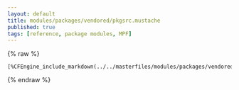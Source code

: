 ```yaml
---
layout: default
title: modules/packages/vendored/pkgsrc.mustache
published: true
tags: [reference, package modules, MPF]
---
```

{% raw %}
```
[%CFEngine_include_markdown(../../masterfiles/modules/packages/vendored/pkgsrc.mustache)%]
```
{% endraw %}
